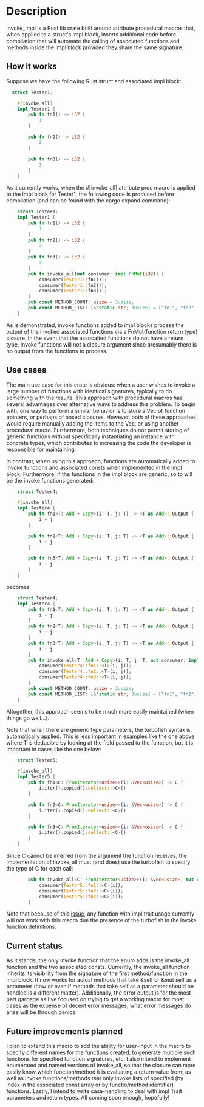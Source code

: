 # Description

invoke_impl is a Rust lib crate built around attribute procedural macros that, when applied to a struct's impl block, inserts additional code before compilation that will automate the calling of associated functions and methods inside the impl block provided they share the same signature. 

## How it works

Suppose we have the following Rust struct and associated impl block:

```Rust
  struct Tester1;

    #[invoke_all]
    impl Tester1 {
        pub fn fn1() -> i32 {
            1
        }

        pub fn fn2() -> i32 {
            2
        }

        pub fn fn3() -> i32 {
            3
        }
    }
```

As it currently works, when the #[invoke_all] attribute proc macro is applied to the impl block for Tester1, the following code is produced before compilation (and can be found with the cargo expand command):

```Rust
    struct Tester1;
    impl Tester1 {
        pub fn fn1() -> i32 {
            1
        }
        pub fn fn2() -> i32 {
            2
        }
        pub fn fn3() -> i32 {
            3
        }
        pub fn invoke_all(mut consumer: impl FnMut(i32)) {
            consumer(Tester1::fn1());
            consumer(Tester1::fn2());
            consumer(Tester1::fn3());
        }
        pub const METHOD_COUNT: usize = 3usize;
        pub const METHOD_LIST: [&'static str; 3usize] = ["fn1", "fn2", "fn3"];
    }
```

As is demonstrated, invoke functions added to impl blocks process the output of the invoked associated functions via a FnMut(function return type) closure. In the event that the assocaited functions do not have a return type, invoke functions will not a closure argument since presumably there is no output from the functions to process. 

## Use cases

The main use case for this crate is obvious: when a user wishes to invoke a large number of functions with identical signatures, typically to do something with the results. This approach with procedural macros has several advantages over alternative ways to address this problem. To begin with, one way to perform a similar behavior is to store a Vec of function pointers, or perhaps of boxed closures. However, both of these approaches would require manually adding the items to the Vec, or using another procedural macro. Furthermore, both techniques do not permit storing of generic functions without specifically instantiating an instance with concrete types, which contributes to increasing the code the developer is responsible for maintaining. 

In contrast, when using this approach, functions are automatically added to invoke functions and associated consts when implemented in the impl block. Furthermore, if the functions in the impl block are generic, so to will be the invoke functions generated:

```Rust
    struct Tester4;

    #[invoke_all]
    impl Tester4 {
        pub fn fn1<T: Add + Copy>(i: T, j: T) -> <T as Add>::Output {
            i + j
        }

        pub fn fn2<T: Add + Copy>(i: T, j: T) -> <T as Add>::Output {
            i + j
        }

        pub fn fn3<T: Add + Copy>(i: T, j: T) -> <T as Add>::Output {
            i + j
        }
    }
```

becomes 

```Rust
    struct Tester4;
    impl Tester4 {
        pub fn fn1<T: Add + Copy>(i: T, j: T) -> <T as Add>::Output {
            i + j
        }
        pub fn fn2<T: Add + Copy>(i: T, j: T) -> <T as Add>::Output {
            i + j
        }
        pub fn fn3<T: Add + Copy>(i: T, j: T) -> <T as Add>::Output {
            i + j
        }
        pub fn invoke_all<T: Add + Copy>(i: T, j: T, mut consumer: impl FnMut(<T as Add>::Output)) {
            consumer(Tester4::fn1::<T>(i, j));
            consumer(Tester4::fn2::<T>(i, j));
            consumer(Tester4::fn3::<T>(i, j));
        }
        pub const METHOD_COUNT: usize = 3usize;
        pub const METHOD_LIST: [&'static str; 3usize] = ["fn1", "fn2", "fn3"];
    }
```

Altogether, this approach seems to be much more easily maintained (when things go well...).

Note that when there are generic type parameters, the turbofish syntax is automatically applied. This is less important in examples like the one above where T is deducible by looking at the field passed to the function, but it is important in cases like the one below: 

```Rust
    struct Tester5;

    #[invoke_all]
    impl Tester5 {
        pub fn fn1<C: FromIterator<usize>>(i: &Vec<usize>) -> C {
            i.iter().copied().collect::<C>()
        }

        pub fn fn2<C: FromIterator<usize>>(i: &Vec<usize>) -> C {
            i.iter().copied().collect::<C>()
        }

        pub fn fn3<C: FromIterator<usize>>(i: &Vec<usize>) -> C {
            i.iter().copied().collect::<C>()
        }
    }
```

Since C cannot be inferred from the argument the function receives, the implementation of invoke_all must (and does) use the turbofish to specify the type of C for each call:

```Rust
        pub fn invoke_all<C: FromIterator<usize>>(i: &Vec<usize>, mut consumer: impl FnMut(C)) {
            consumer(Tester5::fn1::<C>(i));
            consumer(Tester5::fn2::<C>(i));
            consumer(Tester5::fn3::<C>(i));
        }
```

Note that because of this [issue](https://github.com/rust-lang/rust/issues/83701), any function with impl trait usage currently will not work with this macro due the presence of the turbofish in the invoke function definitions. 

## Current status

As it stands, the only invoke function that the enum adds is the invoke_all function and the two associated consts. Currently, the invoke_all function inherits its visibility from the signature of the first method/function in the impl block. It now works for actual methods that take &self or &mut self as a parameter (how or even if methods that take self as a parameter should be handled is a different matter). Additionally, the error output is for the most part garbage as I've focused on trying to get a working macro for most cases as the expense of decent error messages; what error messages do arise will be through panics.

## Future improvements planned

I plan to extend this macro to add the ability for user-input in the macro to specify different names for the functions created, to generate multiple such functions for specified function signatures, etc. I also intend to implement enumerated and named versions of invoke_all, so that the closure can more easily know which function/method it is evaluating a return value from; as well as invoke functions/methods that only invoke lists of specified (by index in the associated const array or by functio/method identifier) functions. Lastly, I intend to write case-handling to deal with impl Trait parameters and return types. All coming soon enough, hopefully!
